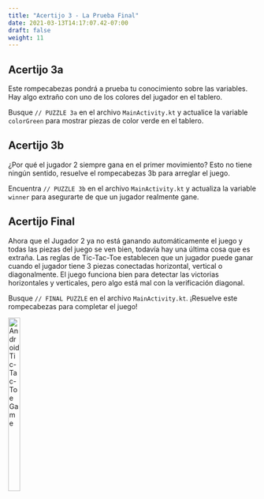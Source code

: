 ```yaml
---
title: "Acertijo 3 - La Prueba Final"
date: 2021-03-13T14:17:07.42-07:00
draft: false
weight: 11
---
```


## Acertijo 3a
Este rompecabezas pondrá a prueba tu conocimiento sobre las variables. Hay algo extraño con uno de los colores del jugador en el tablero.

Busque `// PUZZLE 3a` en el archivo `MainActivity.kt` y actualice la variable `colorGreen` para mostrar piezas de color verde en el tablero.

## Acertijo 3b
¿Por qué el jugador 2 siempre gana en el primer movimiento? Esto no tiene ningún sentido, resuelve el rompecabezas 3b para arreglar el juego.

Encuentra `// PUZZLE 3b` en el archivo `MainActivity.kt` y actualiza la variable `winner` para asegurarte de que un jugador realmente gane.

## Acertijo Final

Ahora que el Jugador 2 ya no está ganando automáticamente el juego y todas las piezas del juego se ven bien, todavía hay una última cosa que es extraña. Las reglas de Tic-Tac-Toe establecen que un jugador puede ganar cuando el jugador tiene 3 piezas conectadas horizontal, vertical o diagonalmente. El juego funciona bien para detectar las victorias horizontales y verticales, pero algo está mal con la verificación diagonal.

Busque `// FINAL PUZZLE` en el archivo `MainActivity.kt`. ¡Resuelve este rompecabezas para completar el juego!

<img src="../resources/_gen/images/game_play.gif" height="30%" width="22%" title="Android Tic-Tac-Toe Game" alt="Android Tic-Tac-Toe Game"/>
